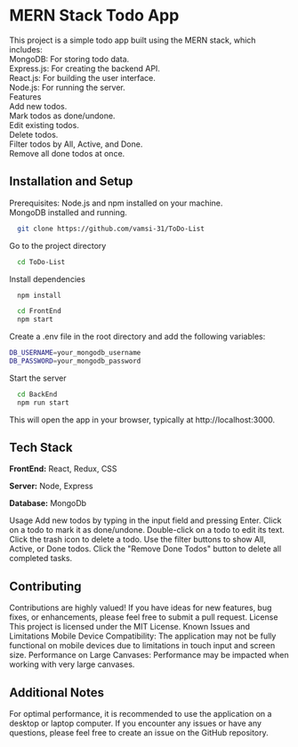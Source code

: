 
# MERN Stack Todo App

This project is a simple todo app built using the MERN stack, which includes:  
MongoDB: For storing todo data.  
Express.js: For creating the backend API.  
React.js: For building the user interface.  
Node.js: For running the server.  
Features  
Add new todos.  
Mark todos as done/undone.  
Edit existing todos.  
Delete todos.  
Filter todos by All, Active, and Done.  
Remove all done todos at once.  
## Installation and Setup

Prerequisites:
Node.js and npm installed on your machine.  
MongoDB installed and running.

```bash
  git clone https://github.com/vamsi-31/ToDo-List
```

Go to the project directory

```bash
  cd ToDo-List
```

Install dependencies

```bash
  npm install
```
```bash
  cd FrontEnd
  npm start
```
Create a .env file in the root directory and add the following variables:  
```bash  
DB_USERNAME=your_mongodb_username  
DB_PASSWORD=your_mongodb_password
```  
Start the server

```bash
  cd BackEnd
  npm run start
```

This will open the app in your browser, typically at http://localhost:3000.

## Tech Stack

**FrontEnd:** React, Redux, CSS

**Server:** Node, Express

**Database:** MongoDb

Usage
Add new todos by typing in the input field and pressing Enter.
Click on a todo to mark it as done/undone.
Double-click on a todo to edit its text.
Click the trash icon to delete a todo.
Use the filter buttons to show All, Active, or Done todos.
Click the "Remove Done Todos" button to delete all completed tasks.
## Contributing

Contributions are highly valued! If you have ideas for new features, bug fixes, or enhancements, please feel free to submit a pull request.
License
This project is licensed under the MIT License.
Known Issues and Limitations
Mobile Device Compatibility: The application may not be fully functional on mobile devices due to limitations in touch input and screen size.
Performance on Large Canvases: Performance may be impacted when working with very large canvases.

## Additional Notes
For optimal performance, it is recommended to use the application on a desktop or laptop computer.
If you encounter any issues or have any questions, please feel free to create an issue on the GitHub repository.

